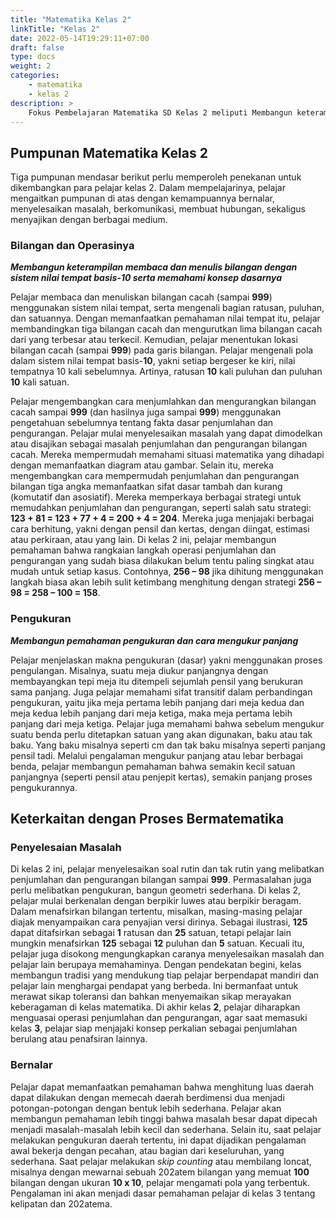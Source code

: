 ```yaml
---
title: "Matematika Kelas 2"
linkTitle: "Kelas 2"
date: 2022-05-14T19:29:11+07:00
draft: false
type: docs
weight: 2
categories:
    - matematika
    - kelas 2
description: >
    Fokus Pembelajaran Matematika SD Kelas 2 meliputi Membangun keterampilan membaca dan menulis bilangan dengan sistem nilai tempat basis-10 serta memahami konsep dasarnya; Membangun pemahaman pengukuran dan cara mengukur panjang.
---
```


## Pumpunan Matematika Kelas 2
Tiga pumpunan mendasar berikut perlu memperoleh penekanan untuk dikembangkan para pelajar kelas 2. Dalam mempelajarinya, pelajar mengaitkan pumpunan di atas dengan kemampuannya bernalar, menyelesaikan masalah, berkomunikasi, membuat hubungan, sekaligus menyajikan dengan berbagai medium.

### Bilangan dan Operasinya
***Membangun keterampilan membaca dan menulis bilangan dengan sistem nilai tempat basis-10 serta memahami konsep dasarnya***

Pelajar membaca dan menuliskan bilangan cacah (sampai **999**) menggunakan sistem nilai tempat, serta mengenali bagian ratusan, puluhan, dan satuannya. Dengan memanfaatkan pemahaman nilai tempat itu, pelajar membandingkan tiga bilangan cacah dan mengurutkan lima bilangan cacah dari yang terbesar atau terkecil. Kemudian, pelajar menentukan lokasi bilangan cacah (sampai **999**) pada garis bilangan. Pelajar mengenali pola dalam sistem nilai tempat basis-**10**, yakni setiap bergeser ke kiri, nilai tempatnya 10 kali sebelumnya. Artinya, ratusan **10** kali puluhan dan puluhan **10** kali satuan.

Pelajar mengembangkan cara menjumlahkan dan mengurangkan bilangan cacah sampai **999** (dan hasilnya juga sampai **999**) menggunakan pengetahuan sebelumnya tentang fakta dasar penjumlahan dan pengurangan. Pelajar mulai menyelesaikan masalah yang dapat dimodelkan atau disajikan sebagai masalah penjumlahan dan pengurangan bilangan cacah. Mereka mempermudah memahami situasi matematika yang dihadapi dengan memanfaatkan diagram atau gambar. Selain itu, mereka mengembangkan cara mempermudah penjumlahan dan pengurangan bilangan tiga angka memanfaatkan sifat dasar tambah dan kurang (komutatif dan asosiatif). Mereka memperkaya berbagai strategi untuk memudahkan penjumlahan dan pengurangan, seperti salah satu strategi: **123 + 81 = 123 + 77 + 4 = 200 + 4 = 204**. Mereka juga menjajaki berbagai cara berhitung, yakni dengan pensil dan kertas, dengan diingat, estimasi atau perkiraan, atau yang lain. Di kelas 2 ini, pelajar membangun pemahaman bahwa rangkaian langkah operasi penjumlahan dan pengurangan yang sudah biasa dilakukan belum tentu paling singkat atau mudah untuk setiap kasus. Contohnya, **256 – 98** jika dihitung menggunakan langkah biasa akan lebih sulit ketimbang menghitung dengan strategi **256 – 98 = 258 – 100 = 158**.

### Pengukuran
***Membangun pemahaman pengukuran dan cara mengukur panjang***

Pelajar menjelaskan makna pengukuran (dasar) yakni menggunakan proses pengulangan. Misalnya, suatu meja diukur panjangnya dengan membayangkan tepi meja itu ditempeli sejumlah pensil yang berukuran sama panjang. Juga pelajar memahami sifat transitif dalam perbandingan pengukuran, yaitu jika meja pertama lebih panjang dari meja kedua dan meja kedua lebih panjang dari meja ketiga, maka meja pertama lebih panjang dari meja ketiga. Pelajar juga memahami bahwa sebelum mengukur suatu benda perlu ditetapkan satuan yang akan digunakan, baku atau tak baku. Yang baku misalnya seperti cm dan tak baku misalnya seperti panjang pensil tadi. Melalui pengalaman mengukur panjang atau lebar berbagai benda, pelajar membangun pemahaman bahwa semakin kecil satuan panjangnya (seperti pensil atau penjepit kertas), semakin panjang proses pengukurannya.

## Keterkaitan dengan Proses Bermatematika
### Penyelesaian Masalah
Di kelas 2 ini, pelajar menyelesaikan soal rutin dan tak rutin yang melibatkan penjumlahan dan pengurangan bilangan sampai **999**. Permasalahan juga perlu melibatkan pengukuran, bangun geometri sederhana. Di kelas 2, pelajar mulai berkenalan dengan berpikir luwes atau berpikir beragam. Dalam menafsirkan bilangan tertentu, misalkan, masing-masing pelajar diajak menyampaikan cara penyajian versi dirinya. Sebagai ilustrasi, **125** dapat ditafsirkan sebagai **1** ratusan dan **25** satuan, tetapi pelajar lain mungkin menafsirkan **125** sebagai **12** puluhan dan **5** satuan. Kecuali itu, pelajar juga disokong mengungkapkan caranya menyelesaikan masalah dan pelajar lain berupaya memahaminya. Dengan pendekatan begini, kelas membangun tradisi yang mendukung tiap pelajar berpendapat mandiri dan pelajar lain menghargai pendapat yang berbeda. Ini bermanfaat untuk merawat sikap toleransi dan bahkan menyemaikan sikap merayakan keberagaman di kelas matematika. Di akhir kelas **2**, pelajar diharapkan menguasai operasi penjumlahan dan pengurangan, agar saat memasuki kelas **3**, pelajar siap menjajaki konsep perkalian sebagai penjumlahan berulang atau penafsiran lainnya.

### Bernalar
Pelajar dapat memanfaatkan pemahaman bahwa menghitung luas daerah dapat dilakukan dengan memecah daerah berdimensi dua menjadi potongan-potongan dengan bentuk lebih sederhana. Pelajar akan membangun pemahaman lebih tinggi bahwa masalah besar dapat dipecah menjadi masalah-masalah lebih kecil dan sederhana. Selain itu, saat pelajar melakukan pengukuran daerah tertentu, ini dapat dijadikan pengalaman awal bekerja dengan pecahan, atau bagian dari keseluruhan, yang sederhana.
Saat pelajar melakukan *skip counting* atau membilang loncat, misalnya dengan mewarnai sebuah 202atem bilangan yang memuat **100** bilangan dengan ukuran **10 x 10**, pelajar mengamati pola yang terbentuk. Pengalaman ini akan menjadi dasar pemahaman pelajar di kelas 3 tentang kelipatan dan 202atema.